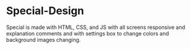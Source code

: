 # Special-Design
Special is made with HTML, CSS, and JS with all screens responsive and explanation comments and with settings box to change colors and background images changing. 
